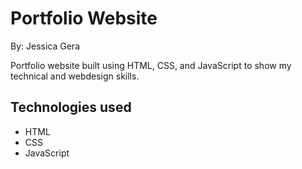 # Portfolio Website

By: Jessica Gera

Portfolio website built using HTML, CSS, and JavaScript to show my technical and webdesign skills.

## Technologies used

* HTML
* CSS
* JavaScript
